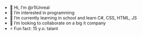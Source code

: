 - 👋 Hi, I’m @r1lUnreal
- 👀 I’m interested in programming
- 🌱 I’m currently learning in school and learn C#, CSS, HTML, JS
- 💞️ I’m looking to collaborate on a big it company
- ⚡ Fun fact: 15 y.o. talant

<!---
r1lUnreal/r1lUnreal is a ✨ special ✨ repository because its `README.md` (this file) appears on your GitHub profile.
You can click the Preview link to take a look at your changes.
--->
